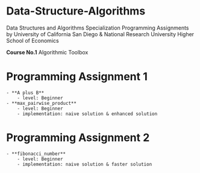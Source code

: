 # Data-Structure-Algorithms
Data Structures and Algorithms Specialization Programming Assignments by University of California San Diego & National Research University Higher School of Economics

**Course No.1** Algorithmic Toolbox 

# Programming Assignment 1

    - **A plus B**
        - level: Beginner
    - **max_pairwise_product**
        - level: Beginner
        - implementation: naive solution & enhanced solution

# Programming Assignment 2

    - **fibonacci_number**
        - level: Beginner
        - implementation: naive solution & faster solution